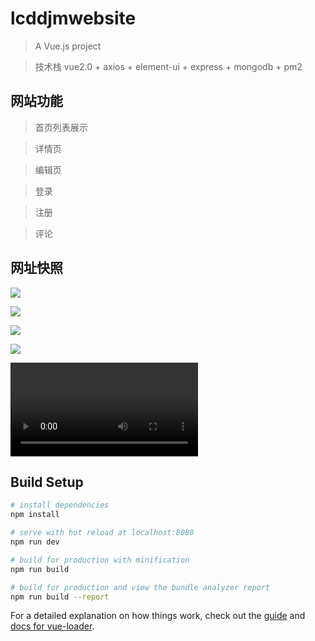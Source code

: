 # lcddjmwebsite

> A Vue.js project

> 技术栈 vue2.0 + axios + element-ui + express + mongodb + pm2

## 网站功能

> 首页列表展示

> 详情页

> 编辑页

> 登录

> 注册

> 评论 

## 网址快照
![](https://image.lcddjm.com/shortcut/WechatIMG159.jpeg)

<!-- ![](https://image.lcddjm.com/shortcut/WechatIMG160.jpeg) -->

![](https://image.lcddjm.com/shortcut/WechatIMG162.jpeg)

![](https://image.lcddjm.com/shortcut/WechatIMG163.jpeg)

![](https://image.lcddjm.com/shortcut/WechatIMG164.jpeg)

<video controls src="https://lcddjm.com/shortcut/WeChatSight161.mp4"></video>

## Build Setup

``` bash
# install dependencies
npm install

# serve with hot reload at localhost:8080
npm run dev

# build for production with minification
npm run build

# build for production and view the bundle analyzer report
npm run build --report

```

For a detailed explanation on how things work, check out the [guide](http://vuejs-templates.github.io/webpack/) and [docs for vue-loader](http://vuejs.github.io/vue-loader).
